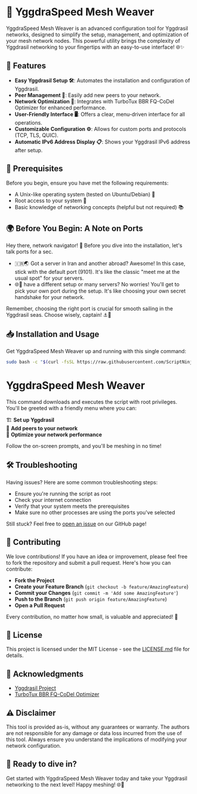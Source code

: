 # 🚀 YggdraSpeed Mesh Weaver

YggdraSpeed Mesh Weaver is an advanced configuration tool for Yggdrasil networks, designed to simplify the setup, management, and optimization of your mesh network nodes. This powerful utility brings the complexity of Yggdrasil networking to your fingertips with an easy-to-use interface! 🌐✨

## 🌟 Features

- **Easy Yggdrasil Setup 🛠️**: Automates the installation and configuration of Yggdrasil.
- **Peer Management 🤝**: Easily add new peers to your network.
- **Network Optimization 🚄**: Integrates with TurboTux BBR FQ-CoDel Optimizer for enhanced performance.
- **User-Friendly Interface 🖥️**: Offers a clear, menu-driven interface for all operations.
- **Customizable Configuration ⚙️**: Allows for custom ports and protocols (TCP, TLS, QUIC).
- **Automatic IPv6 Address Display 📋**: Shows your Yggdrasil IPv6 address after setup.

## 🔧 Prerequisites

Before you begin, ensure you have met the following requirements:

- A Unix-like operating system (tested on Ubuntu/Debian) 🐧
- Root access to your system 🔑
- Basic knowledge of networking concepts (helpful but not required) 📚

## 🌍 Before You Begin: A Note on Ports

Hey there, network navigator! 👋 Before you dive into the installation, let's talk ports for a sec.

- 🇮🇷🌏 Got a server in Iran and another abroad? Awesome! In this case, stick with the default port (9101). It's like the classic "meet me at the usual spot" for your servers.
- 🌐🔢 have a different setup or many servers? No worries! You'll get to pick your own port during the setup. It's like choosing your own secret handshake for your network.

Remember, choosing the right port is crucial for smooth sailing in the Yggdrasil seas. Choose wisely, captain! ⚓🚢

## 📥 Installation and Usage

Get YggdraSpeed Mesh Weaver up and running with this single command:

```bash
sudo bash -c "$(curl -fsSL https://raw.githubusercontent.com/ScriptNinja-GNU/YggdraSpeed-Mesh-Weaver/main/yggdraspeed_mesh_weaver.sh)"
```

# YggdraSpeed Mesh Weaver

This command downloads and executes the script with root privileges. You'll be greeted with a friendly menu where you can:

🏗️ **Set up Yggdrasil**  
🤝 **Add peers to your network**  
🔧 **Optimize your network performance**  

Follow the on-screen prompts, and you'll be meshing in no time!

## 🛠️ Troubleshooting

Having issues? Here are some common troubleshooting steps:

- Ensure you're running the script as root
- Check your internet connection
- Verify that your system meets the prerequisites
- Make sure no other processes are using the ports you've selected

Still stuck? Feel free to [open an issue](https://github.com/ScriptNinja-GNU/YggdraSpeed-Mesh-Weaver/issues) on our GitHub page!

## 🤝 Contributing

We love contributions! If you have an idea or improvement, please feel free to fork the repository and submit a pull request. Here's how you can contribute:

- **Fork the Project**
- **Create your Feature Branch** (`git checkout -b feature/AmazingFeature`)
- **Commit your Changes** (`git commit -m 'Add some AmazingFeature'`)
- **Push to the Branch** (`git push origin feature/AmazingFeature`)
- **Open a Pull Request**

Every contribution, no matter how small, is valuable and appreciated! 🙏

## 📜 License

This project is licensed under the MIT License - see the [LICENSE.md](LICENSE.md) file for details.

## 👏 Acknowledgments

- [Yggdrasil Project](https://yggdrasil-network.github.io/)
- [TurboTux BBR FQ-CoDel Optimizer](https://github.com/ScriptNinja-GNU/TurboTux-BBR-FQ-CoDel-Optimizer)

## ⚠️ Disclaimer

This tool is provided as-is, without any guarantees or warranty. The authors are not responsible for any damage or data loss incurred from the use of this tool. Always ensure you understand the implications of modifying your network configuration.

## 🚀 Ready to dive in?

Get started with YggdraSpeed Mesh Weaver today and take your Yggdrasil networking to the next level! Happy meshing! 🌐🚀

